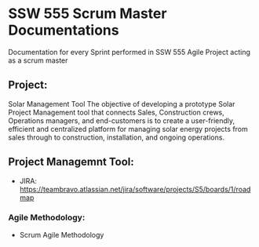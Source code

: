 # SSW 555 Scrum Master Documentations
Documentation for every Sprint performed in SSW 555 Agile Project acting as a scrum master

## Project: 
Solar Management Tool
The objective of developing a prototype Solar Project Management tool that connects Sales, Construction crews, Operations managers, and end-customers is to create a user-friendly, efficient and centralized platform for managing solar energy projects from sales through to construction, installation, and ongoing operations.


## Project Managemnt Tool: 
- JIRA: https://teambravo.atlassian.net/jira/software/projects/S5/boards/1/roadmap

### Agile Methodology:
- Scrum Agile Methodology


